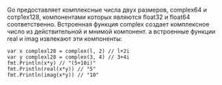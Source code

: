 Go предоставляет комплексные числа двух размеров, complex64 и сотр1ех128, компонентами которых являются float32 и float64 соответственно. Встроенная функция complex создает комплексное число из действительной и мнимой компонент. а встроенные функции real и imag извлекают эти компоненты:
```
var х complexl28 = complex(l, 2) // l+2i
var у complexl28 = complex(3, 4) // 3+4i
fmt.Println(x*y) // "(5+10i)"
fmt.Println(real(x*y)) // "5"
fmt.Println(imag(x*y)) // "10"
```

